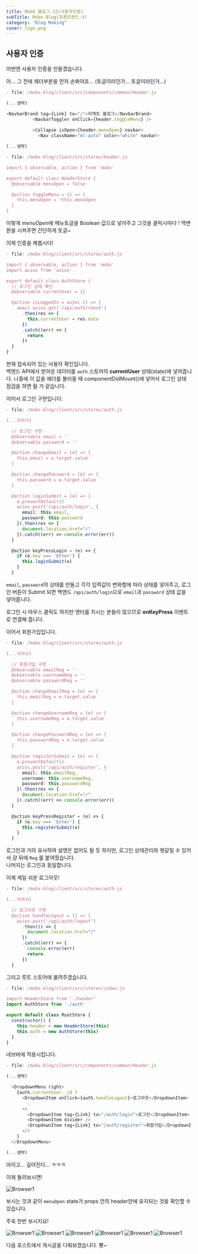 ```yaml
---
title: MobX 블로그-12(사용자인증)
subTitle: Mobx-Blog(프론트엔드-3)
category: "Blog Making"
cover: logo.png
---
```


## 사용자 인증
이번엔 사용자 인증을 만들겠습니다.

아... 그 전에 헤더부분을 먼저 손봐야죠... (토글이라던가... 토글이라던가...)

```js
- file: /mobx-blog/client/src/components/common/Header.js

(...생략)

<NavbarBrand tag={Link} to="/">리액트 블로그</NavbarBrand>
          <NavbarToggler onClick={header.toggleMenu} />
          
          <Collapse isOpen={header.menuOpen} navbar>
            <Nav className="ml-auto" color="white" navbar>

(...생략)
```

```js
- file: /mobx-blog/client/src/stores/header.js

import { observable, action } from 'mobx'

export default class HeaderStore {
  @observable menuOpen = false

  @action toggleMenu = () => {
    this.menuOpen = !this.menuOpen
  }
}
```

이렇게 *menuOpen*에 메뉴토글을 Boolean 값으로 넣어주고 그것을 클릭시마다 ! 역변환을 시켜주면 간단하게 토글~

이제 인증을 해봅시다!

```js
- file: /mobx-blog/client/src/stores/auth.js

import { observable, action } from 'mobx'
import axios from 'axios'

export default class AuthStore {
  // 로그인 상태 확인
  @observable currentUser = {}

  @action isLoggedIn = async () => {
    await axios.get('/api/auth/check')
      .then(res => {
        this.currentUser = res.data
      })
      .catch((err) => {
        return
      })
  }
}
```

현재 접속되어 있는 사용자 확인입니다.  
백엔드 API에서 받아온 데이터를 `auth` 스토어의 **currentUser** 상태(state)에 넣어줍니다. 나중에 이 값을 헤더를 불러올 때 componentDidMount()에 넣어서 로그인 상태 점검을 하면 될 거 같습니다.

이어서 로그인 구현입니다.

```js
- file: /mobx-blog/client/src/stores/auth.js

(...이어서)

  // 로그인 구현
  @observable email = ''
  @observable password = ''

  @action changeEmail = (e) => {
    this.email = e.target.value
  }

  @action changePassword = (e) => {
    this.password = e.target.value
  }

  @action loginSubmit = (e) => {
    e.preventDefault()
    axios.post('/api/auth/login', {
      email: this.email,
      password: this.password
    }).then(res => {
      document.location.href="/"
    }).catch((err) => console.error(err))
  }

  @action keyPressLogin = (e) => {
    if (e.key === 'Enter') {
      this.loginSubmit(e)
    }
  }
```
`email`, `password`의 상태를 만들고 각각 입력값이 변화함에 따라 상태를 넣어주고, 로그인 버튼이 Submit 되면 백엔드 `/api/auth/login`으로 `email`과 `password` 상태 값을 넣어줍니다.

로그인 시 마우스 클릭도 하지만 엔터를 치시는 분들이 많으므로 **onKeyPress** 이벤트로 연결해 줍니다.

이어서 회원가입입니다.

```js
- file: /mobx-blog/client/src/stores/auth.js

(...이어서)

  // 회원가입 구현
  @observable emailReg = ''
  @observable usernameReg = ''
  @observable passwordReg = ''

  @action changeEmailReg = (e) => {
    this.emailReg = e.target.value
  }

  @action changeUsernameReg = (e) => {
    this.usernameReg = e.target.value
  }

  @action changePasswordReg = (e) => {
    this.passwordReg = e.target.value
  }

  @action registerSubmit = (e) => {
    e.preventDefault()
    axios.post('/api/auth/register', {
      email: this.emailReg,
      username: this.usernameReg,
      password: this.passwordReg
    }).then(res => {
      document.location.href="/"
    }).catch((err) => console.error(err))
  }

  @action keyPressRegister = (e) => {
    if (e.key === 'Enter') {
      this.registerSubmit(e)
    }
  }
```

로그인과 거의 유사하여 설명은 없어도 될 듯 하지만, 로그인 상태관리와 헷갈릴 수 있어서 걍 뒤에 `Reg` 를 붙여줬습니다.  
나머지는 로그인과 동일합니다.

이제 제일 쉬운 로그아웃!

```js
- file: /mobx-blog/client/src/stores/auth.js

(...이어서)

  // 로그아웃 구현
  @action handleLogout = () => {
    axios.post('/api/auth/logout')
      .then(() => {
        document.location.href="/"
      })
      .catch((err) => {
        console.error(err)
        return
      })
  }
```

그리고 루트 스토어에 물려주겠습니다.

```js
- file: /mobx-blog/client/src/stores/index.js

import HeaderStore from './header'
import AuthStore from './auth'

export default class RootStore {
  constructor() {
    this.header = new HeaderStore(this)
    this.auth = new AuthStore(this)
  }
}
```

네브바에 적용시킵니다.

```js
- file: /mobx-blog/client/src/components/common/Header.js

(...생략)

  <DropdownMenu right>
    {auth.currentUser._id ?
      <DropdownItem onClick={auth.handleLogout}>로그아웃</DropdownItem>
        :
      <>
        <DropdownItem tag={Link} to="/auth/login">로그인</DropdownItem>
        <DropdownItem divider />
        <DropdownItem tag={Link} to="/auth/register">회원가입</DropdownItem>
      </>
    }
  </DropdownMenu>

(...생략)
```

아이고... 길어진다... ㅋㅋㅋ

이제 돌려보시면!

![Browser1](./browser1.png)

보시는 것과 같이 `menuOpen` state가 props 안의 header안에 유지되는 것을 확인할 수 있습니다.

주욱 한번 보시지요!

![Browser1](./browser2.png)
![Browser1](./browser3.png)
![Browser1](./browser4.png)
![Browser1](./browser5.png)
![Browser1](./browser6.png)
![Browser1](./browser7.png)

다음 포스트에서 게시글을 다뤄보겠습니다. 뿅~